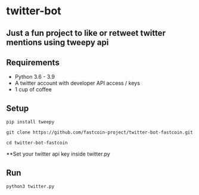 # twitter-bot

## Just a fun project to like or retweet twitter mentions using tweepy api

## Requirements
* Python 3.6 - 3.9
* A twitter account with developer API access / keys
* 1 cup of coffee
## Setup
```
pip install tweepy
```
```
git clone https://github.com/fastcoin-project/twitter-bot-fastcoin.git
```
```
cd twitter-bot-fastcoin
```
**Set your twitter api key inside twitter.py

## Run
```
python3 twitter.py
```

